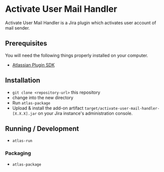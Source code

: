 # Activate User Mail Handler

Activate User Mail Handler is a Jira plugin which activates user account of mail sender.

## Prerequisites

You will need the following things properly installed on your computer.

* [Atlassian Plugin SDK](https://developer.atlassian.com/docs/getting-started/set-up-the-atlassian-plugin-sdk-and-build-a-project)

## Installation

* `git clone <repository-url>` this repository
* change into the new directory
* Run `atlas-package`
* Upload & install the add-on artifact `target/activate-user-mail-handler-[X.X.X].jar` on your Jira instance's administration console.

## Running / Development

* `atlas-run`

### Packaging

* `atlas-package`
